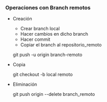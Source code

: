 ### Operaciones con Branch remotos

* Creación

	* Crear branch local
	* Hacer cambios en dicho branch
	* Hacer commit
	* Copiar el branch al repositorio_remoto

	git push -u origin branch-remoto

* Copia

	git checkout -b local remoto

* Eliminación

	git push origin --delete branch_remoto
